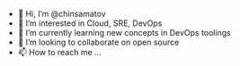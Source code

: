 - 👋 Hi, I’m @chinsamatov
- 👀 I’m interested in Cloud, SRE, DevOps
- 🌱 I’m currently learning new concepts in DevOps toolings  
- 💞️ I’m looking to collaborate on open source
- 📫 How to reach me ...

<!---
chinsamatov/chinsamatov is a ✨ special ✨ repository because its `README.md` (this file) appears on your GitHub profile.
You can click the Preview link to take a look at your changes.
--->
